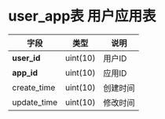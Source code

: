 user_app表 用户应用表
==================


| 字段  | 类型 | 说明 |
|-------|------|------|
| **user_id** | uint(10) | 用户ID |
| **app_id** | uint(10) | 应用ID |
| create_time | uint(10) | 创建时间|
| update_time| uint(10)|修改时间|
